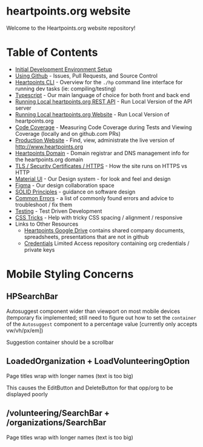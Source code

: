 heartpoints.org website
==================================

Welcome to the Heartpoints.org website repository!

# Table of Contents

- [Initial Development Environment Setup](docs/initialDeveloperSetup.md)
- [Using Github](docs/usingGithub.md) - Issues, Pull Requests, and Source Control
- [Heartpoints CLI](docs/cli.md) - Overview for the `./hp` command line interface for running dev tasks (ie: 
  compiling/testing)
- [Typescript](docs/typescript.md) - Our main language of choice for both front and back end
- [Running Local heartpoints.org REST API](docs/serverDev.md) - Run Local Version of the API server
- [Running Local heartpoints.org Website](docs/clientDev.md) - Run Local Version of heartpoints.org
- [Code Coverage](docs/codeCoverage.md) - Measuring Code Coverage during Tests and Viewing Coverage (locally and on
  github.com PRs)
- [Production Website](docs/production.md) - Find, view, administrate the live version of http://www.heartpoints.org
- [Heartpoints Domain](docs/domain.md) - Domain registrar and DNS management info for the heartpoints.org domain
- [TLS / Security Certificates / HTTPS](docs/tls.md) - How the site runs on HTTPS vs HTTP
- [Material UI](docs/materialUI.md) - Our Design system - for look and feel and design
- [Figma](https://www.figma.com/files/team/763533984756947560/Heartpoints) - Our design collaboration space
- [SOLID Principles](docs/solidPrinciplesInPractice.md) - guidance on software design
- [Common Errors](docs/commonErrors.md) - a list of commonly found errors and advice to troubleshoot / fix them
- [Testing](docs/tdd.md) - Test Driven Development
- [CSS Tricks](https://css-tricks.com) - Help with tricky CSS spacing / alignment / responsive
- Links to Other Resources
    - [Heartpoints Google Drive](https://docs.google.com/document/d/1BZXYQGlBMvy1x8UQ5b8Bco7hyasknCCjdy6DxbKI03Q) 
      contains shared company documents, spreadsheets, presentations that are not in github
    - [Credentials](https://github.com/heartpoints/credentials) Limited Access repository containing org credentials / private keys
    
# Mobile Styling Concerns

## HPSearchBar

Autosuggest component wider than viewport on most mobile devices (temporary fix implemented; still need to figure out how to set the `container` of the `Autosuggest` component to a percentage value [currently only accepts vw/vh/px/em])

Suggestion container should be a scrollbar

## LoadedOrganization + LoadVolunteeringOption

Page titles wrap with longer names (text is too big)

This causes the EditButton and DeleteButton for that opp/org to be displayed poorly

## /volunteering/SearchBar + /organizations/SearchBar

Page titles wrap with longer names (text is too big)
